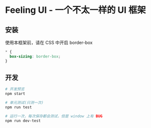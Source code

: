 # Feeling UI - 一个不太一样的 UI 框架

## 安装

使用本框架前，请在 CSS 中开启 border-box

```css
* {
  box-sizing: border-box;
}
```

## 开发

```bash
# 开发预览
npm start

# 单元测试(只测一次)
npm run test

# 运行一次，每次保存都会测试，但是 window 上有 BUG
npm run dev-test
```
